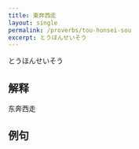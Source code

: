 ```yaml
---
title: 東奔西走
layout: single
permalink: /proverbs/tou-honsei-sou
excerpt: とうほんせいそう
---
```


とうほんせいそう

## 解释

东奔西走

## 例句

